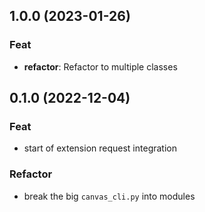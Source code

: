 ## 1.0.0 (2023-01-26)

### Feat

- **refactor**: Refactor to multiple classes

## 0.1.0 (2022-12-04)

### Feat

- start of extension request integration

### Refactor

- break the big `canvas_cli.py` into modules
